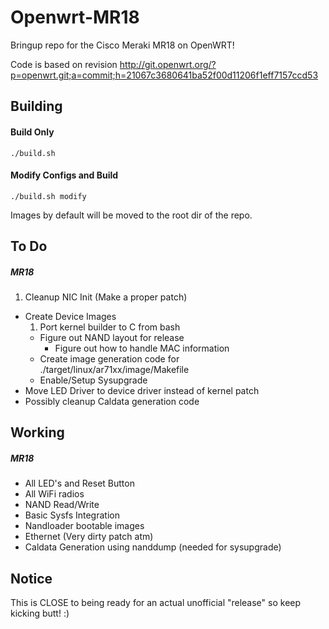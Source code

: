 # Openwrt-MR18

Bringup repo for the Cisco Meraki MR18 on OpenWRT!

Code is based on revision http://git.openwrt.org/?p=openwrt.git;a=commit;h=21067c3680641ba52f00d11206f1eff7157ccd53

Building
-----
#### Build Only
`./build.sh`

#### Modify Configs and Build
`./build.sh modify`

Images by default will be moved to the root dir of the repo.

To Do
-----
##### MR18
  1. Cleanup NIC Init (Make a proper patch)
  * Create Device Images
    1. Port kernel builder to C from bash
    * Figure out NAND layout for release
      * Figure out how to handle MAC information
    * Create image generation code for ./target/linux/ar71xx/image/Makefile
    * Enable/Setup Sysupgrade
  * Move LED Driver to device driver instead of kernel patch
  * Possibly cleanup Caldata generation code

Working
-----
##### MR18
  * All LED's and Reset Button
  * All WiFi radios
  * NAND Read/Write
  * Basic Sysfs Integration
  * Nandloader bootable images
  * Ethernet (Very dirty patch atm)
  * Caldata Generation using nanddump (needed for sysupgrade)

Notice
------
This is CLOSE to being ready for an actual unofficial "release" so keep kicking butt! :)
